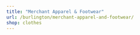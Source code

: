 ```yaml
---
title: "Merchant Apparel & Footwear"
url: /burlington/merchant-apparel-and-footwear/
shop: clothes
---
```

